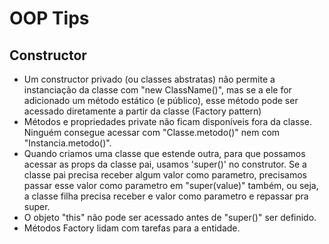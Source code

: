 # OOP Tips

## Constructor

- Um constructor privado (ou classes abstratas) não permite a instanciação da classe com "new ClassName()", mas se a ele for adicionado um método estático (e público), esse método pode ser acessado diretamente a partir da classe (Factory pattern)
- Métodos e propriedades private não ficam disponíveis fora da classe. Ninguém consegue acessar com "Classe.metodo()" nem com "Instancia.metodo()".
- Quando criamos uma classe que estende outra, para que possamos acessar as props da classe pai, usamos 'super()' no construtor. Se a classe pai precisa receber algum valor como parametro, precisamos passar esse valor como parametro em "super(value)" também, ou seja, a classe filha precisa receber e valor como parametro e repassar pra super.
- O objeto "this" não pode ser acessado antes de "super()" ser definido.
- Métodos Factory lidam com tarefas para a entidade.
